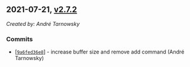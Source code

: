 ## 2021-07-21, [v2.7.2](https://github.com/lotterfriends/git-flow-buddy/releases/tag/2.7.2)

*Created by: André Tarnowsky*

### Commits
  - [[`9a6fed36e8`](https://github.com/lotterfriends/git-flow-buddy/commit/9a6fed36e8f4ec95566bee91fceabc0dbfcfeeeb)] - increase buffer size and remove add command (André Tarnowsky)
